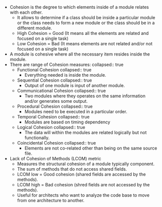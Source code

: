 - Cohesion is the degree to which elements inside of a module relates with each other.
	- It allows to determine if a class should be inside a particular module or the class needs to form a new module or the class should be in a different module.
	- High Cohesion = Good (It means all the elements are related and focused on a single task)
	- Low Cohesion = Bad (It means elements are not related and/or not focused on a single task)
- A module is cohesive where all the necessary item resides inside the module.
- There are range of Cohesion measures:
  collapsed:: true
	- Functional Cohesion
	  collapsed:: true
		- Everything needed is inside the module.
	- Sequential Cohesion
	  collapsed:: true
		- Output of one module is input of another module.
	- Communicational Cohesion
	  collapsed:: true
		- Two modules where they operates on the same information and/or generates some output.
	- Procedural Cohesion
	  collapsed:: true
		- Modules need to be executed in a particular order.
	- Temporal Cohesion
	  collapsed:: true
		- Modules are based on timing dependency
	- Logical Cohesion
	  collapsed:: true
		- The data will within the modules are related logically but not functionally.
	- Coincidental Cohesion
	  collapsed:: true
		- Elements are not co-related other than being on the same source file.
- Lack of Cohesion of Methods (LCOM) metric
	- Measures the structural cohesion of a module typically component.
	- The sum of methods that do not access shared fields.
	- LCOM low = Good cohesion (shared fields are accessed by the methods).
	- LCOM high = Bad cohesion (shred fields are not accessed by the methods).
	- Useful for architects who want to analyze the code base to move from one architecture to another.
